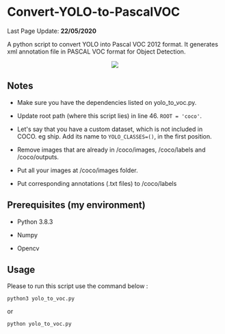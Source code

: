 # Convert-YOLO-to-PascalVOC

Last Page Update: **22/05/2020**

A python script to convert YOLO into Pascal VOC 2012 format. It generates xml annotation file in PASCAL VOC format for Object Detection.

<p align="center"><img src="https://raw.githubusercontent.com/carolinepacheco/Convert-COCO-to-PascalVOC/master/docs/convert.png" border="0" /></p>


## Notes
 
 * Make sure you have the dependencies listed on yolo_to_voc.py. 
 
 * Update root path (where this script lies) in line 46. ``ROOT = 'coco'``. 
 
 * Let's say that you have a custom dataset, which is not included in COCO. eg ship. Add its name to ``YOLO_CLASSES=()``, in the first position.
 
 * Remove images that are already in /coco/images, /coco/labels and /coco/outputs.
 
 * Put all your images at /coco/images folder.
 
 * Put corresponding annotations (.txt files) to /coco/labels
 
 
##  Prerequisites (my environment)

* Python 3.8.3

* Numpy

* Opencv 

 
 ## Usage
 
 Please to run this script use the command below :
 
```
python3 yolo_to_voc.py
```
 
 or 
 
```
python yolo_to_voc.py

```


 
 







